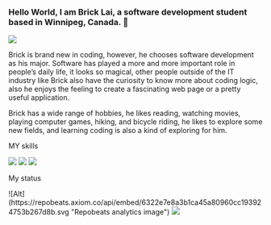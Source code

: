### Hello World, I am Brick Lai, a software development student based in Winnipeg, Canada. 👋

<img src="Winnipeg city.png">

Brick is brand new in coding, however, he chooses software development as his major. Software has played a more and more important role in people’s daily life, it looks so magical, other people outside of the IT industry like Brick also have the curiosity to know more about coding logic, also he enjoys the feeling to create a fascinating web page or a pretty useful application. 

Brick has a wide range of hobbies, he likes reading, watching movies, playing computer games, hiking, and bicycle riding, he likes to explore some new fields, and learning coding is also a kind of exploring for him. 

<p>MY skills<p>

<a href="#"><img src="https://img.shields.io/badge/HTML5-E34F26?style=for-the-badge&logo=html5&logoColor=white"></a>
<a href="#"><img src="https://img.shields.io/badge/CSS3-1572B6?style=for-the-badge&logo=css3&logoColor=white"></a>
<a href="#"><img src="https://img.shields.io/badge/JavaScript-323330?style=for-the-badge&logo=javascript&logoColor=F7DF1E"></a>

<p>My status<p>
![Alt](https://repobeats.axiom.co/api/embed/6322e7e8a3b1ca45a80960cc193924753b267d8b.svg "Repobeats analytics image")
  <img src="https://repobeats.axiom.co/api/embed/6322e7e8a3b1ca45a80960cc193924753b267d8b.svg">

<!--
**BrickLai/BrickLai** is a ✨ _special_ ✨ repository because its `README.md` (this file) appears on your GitHub profile.

Here are some ideas to get you started:

- 🔭 I’m currently working on ...
- 🌱 I’m currently learning ...
- 👯 I’m looking to collaborate on ...
- 🤔 I’m looking for help with ...
- 💬 Ask me about ...
- 📫 How to reach me: ...
- 😄 Pronouns: ...
- ⚡ Fun fact: ...
-->
